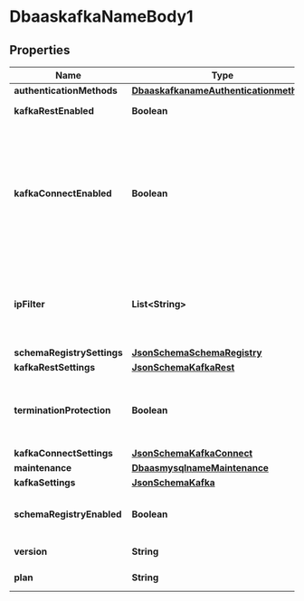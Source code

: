 # DbaaskafkaNameBody1

## Properties
Name | Type | Description | Notes
------------ | ------------- | ------------- | -------------
**authenticationMethods** | [**DbaaskafkanameAuthenticationmethods**](DbaaskafkanameAuthenticationmethods.md) |  |  [optional]
**kafkaRestEnabled** | **Boolean** | Enable Kafka-REST service |  [optional]
**kafkaConnectEnabled** | **Boolean** | Allow clients to connect to kafka_connect from the public internet for service nodes that are in a project VPC or another type of private network |  [optional]
**ipFilter** | **List&lt;String&gt;** | Allow incoming connections from CIDR address block, e.g. &#x27;10.20.0.0/16&#x27; |  [optional]
**schemaRegistrySettings** | [**JsonSchemaSchemaRegistry**](JsonSchemaSchemaRegistry.md) |  |  [optional]
**kafkaRestSettings** | [**JsonSchemaKafkaRest**](JsonSchemaKafkaRest.md) |  |  [optional]
**terminationProtection** | **Boolean** | Service is protected against termination and powering off |  [optional]
**kafkaConnectSettings** | [**JsonSchemaKafkaConnect**](JsonSchemaKafkaConnect.md) |  |  [optional]
**maintenance** | [**DbaasmysqlnameMaintenance**](DbaasmysqlnameMaintenance.md) |  |  [optional]
**kafkaSettings** | [**JsonSchemaKafka**](JsonSchemaKafka.md) |  |  [optional]
**schemaRegistryEnabled** | **Boolean** | Enable Schema-Registry service |  [optional]
**version** | **String** | Kafka major version |  [optional]
**plan** | **String** | Subscription plan | 
